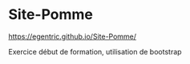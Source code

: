 # Site-Pomme

https://egentric.github.io/Site-Pomme/

Exercice début de formation, utilisation de bootstrap
